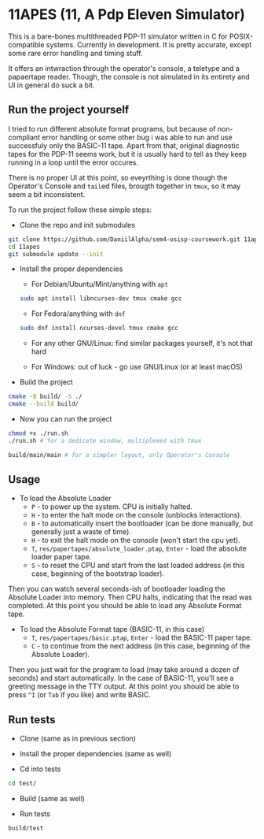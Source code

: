 # 11APES (11, A Pdp Eleven Simulator)

This is a bare-bones multithreaded PDP-11 simulator written in C for POSIX-compatible systems. Currently in development. It is pretty accurate, except some rare error handling and timing stuff.

It offers an intwraction through the operator's console, a teletype and a papaertape reader. Though, the console is not simulated in its entirety and UI in general do suck a bit. 

## Run the project yourself

I tried to run different absolute format programs, but because of non-compliant error handling or some other bug i was able to run and use successfuly only the BASIC-11 tape. Apart from that, original diagnostic tapes for the PDP-11 seems work, but it is usually hard to tell as they keep running in a loop until the error occures.

There is no proper UI at this point, so eveyrthing is done though the Operator's Console and `tail`ed files, brougth together in `tmux`, so it may seem a bit inconsistent. 

To run the project follow these simple steps:

 - Clone the repo and init submodules

```bash
git clone https://github.com/DaniilAlpha/sem4-osisp-coursework.git 11apes
cd 11apes
git submodule update --init
```

 - Install the proper dependencies

   - For Debian/Ubuntu/Mint/anything with `apt`

    ```bash
    sudo apt install libncurses-dev tmux cmake gcc
    ```

   - For Fedora/anything with `dnf`

    ```bash
    sudo dnf install ncurses-devel tmux cmake gcc
    ```

   - For any other GNU/Linux: find similar packages yourself, it's not that hard

   - For Windows: out of luck - go use GNU/Linux (or at least macOS)

 - Build the project

```bash
cmake -B build/ -S ./
cmake --build build/
```

 - Now you can run the project

```bash
chmod +x ./run.sh
./run.sh # for a dedicate window, multiplexed with tmux 
```

```bash
build/main/main # for a simpler layout, only Operator's Console
```

## Usage

 - To load the Absolute Loader
   - `P` - to power up the system. CPU is initially halted.
   - `H` - to enter the halt mode on the console (unblocks interactions).
   - `B` - to automatically insert the bootloader (can be done manually, but generally just a waste of time).
   - `H` - to exit the halt mode on the console (won't start the cpu yet).
   - `T`, `res/papertapes/absolute_loader.ptap`, `Enter` - load the absolute loader paper tape.
   - `S` - to reset the CPU and start from the last loaded address (in this case, beginning of the bootstrap loader).

Then you can watch several seconds-ish of bootloader loading the Absolute Loader into memory. Then CPU halts, indicating that the read was completed. At this point you should be able to load any Absolute Format tape.

 - To load the Absolute Format tape (BASIC-11, in this case)
   - `T`, `res/papertapes/basic.ptap`, `Enter` - load the BASIC-11 paper tape. 
   - `C` - to continue from the next address (in this case, beginning of the Absolute Loader).

Then you just wait for the program to load (may take around a dozen of seconds) and start automatically. In the case of BASIC-11, you'll see a greeting message in the TTY output. At this point you should be able to press `^I` (or `Tab` if you like) and write BASIC.

## Run tests

- Clone (same as in previous section)

- Install the proper dependencies (same as well)

- Cd into tests

```bash
cd test/
```

- Build (same as well)

- Run tests

```bash
build/test
```

